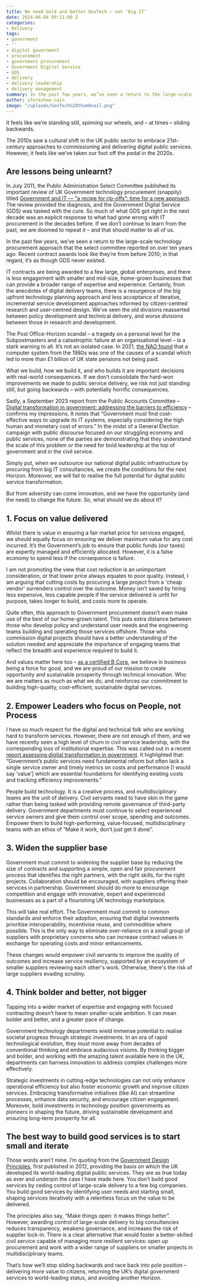 ```yaml
---
title: We need bold and better GovTech – not ‘Big IT’
date: 2024-06-04 09:11:00 Z
categories:
- Delivery
tags:
- government
- ''
- digital government
- procurement
- government procurement
- Government Digital Service
- GDS
- delivery
- delivery leadership
- delivery management
summary: In the past few years, we’ve seen a return to the large-scale technology procurement approach that the Government Digital Service was explicitly set up to tackle. We learned lessons from the past back in 2011 – and if we don't continue to learn from the past, we're doomed to repeat it. As I explain in this blog post, there is a better way forward – one in which we focus on bold and better GovTech, not 'Big IT'.
author: sforeshew-cain
image: "/uploads/GovTech%20thumbnail.png"
---
```


It feels like we’re standing still, spinning our wheels, and – at times – sliding backwards.

The 2010s saw a cultural shift in the UK public sector to embrace 21st-century approaches to commissioning and delivering digital public services. However, it feels like we’ve taken our foot off the pedal in the 2020s.

## Are lessons being unlearnt?

In July 2011, the Public Administration Select Committee published its important review of UK Government technology procurement (snappily) titled [Government and IT — “a recipe for rip-offs”: time for a new approach](https://publications.parliament.uk/pa/cm201012/cmselect/cmpubadm/715/715i.pdf). The review provided the diagnosis, and the Government Digital Service (GDS) was tasked with the cure. So much of what GDS got right in the next decade was an explicit response to what had gone wrong with IT procurement in the decades before. If we don’t continue to learn from the past, we are doomed to repeat it – and that should matter to all of us.

In the past few years, we’ve seen a return to the large-scale technology procurement approach that the select committee reported on over ten years ago. Recent contract awards look like they’re from before 2010; in that regard, it’s as though GDS never existed.

IT contracts are being awarded to a few large, global enterprises, and there is less engagement with smaller and mid-size, home-grown businesses that can provide a broader range of expertise and experience. Certainly, from the anecdotes of digital delivery teams, there is a resurgence of the big upfront technology planning approach and less acceptance of iterative, incremental service development approaches informed by citizen-centred research and user-centred design. We’ve seen the old divisions reasserted between policy development and technical delivery, and worse divisions between those in research and development.

The Post Office-Horizon scandal – a tragedy on a personal level for the Subpostmasters and a catastrophic failure at an organisational level – is a stark warning to all. It’s not an isolated case. In 2021, [the NAO found](https://www.nao.org.uk/reports/investigation-into-underpayment-of-state-pension/) that a computer system from the 1980s was one of the causes of a scandal which led to more than £1 billion of UK state pensions not being paid.

What we build, how we build it, and who builds it are important decisions with real-world consequences. If we don’t consolidate the hard-won improvements we made to public service delivery, we risk not just standing still, but going backwards – with potentially horrific consequences.

Sadly, a September 2023 report from the Public Accounts Committee – [Digital transformation in government: addressing the barriers to efficiency](https://publications.parliament.uk/pa/cm5803/cmselect/cmpubacc/1229/report.html#heading-1) – confirms my impressions. It notes that “Government must find cost-effective ways to upgrade its IT systems, especially considering the high human and monetary cost of errors.” In the midst of a General Election campaign with public discourse focused on our struggling economy and public services, none of the parties are demonstrating that they understand the scale of this problem or the need for bold leadership at the top of government and in the civil service.

Simply put, when we outsource our national digital public infrastructure by procuring from big IT consultancies, we create the conditions for the next Horizon. Moreover, we will fail to realise the full potential for digital public service transformation.

But from adversity can come innovation, and we have the opportunity (and the need) to change the future. So, what should we do about it?

## 1. Focus on value delivered

Whilst there is value in ensuring a fair market price for services engaged, we should equally focus on ensuring we deliver maximum value for any cost incurred. It’s the Government’s job to ensure that public funds (our taxes) are expertly managed and efficiently allocated. However, it is a false economy to spend less if the consequence is failure.

I am not promoting the view that cost reduction is an unimportant consideration, or that lower price always equates to poor quality. Instead, I am arguing that cutting costs by procuring a large project from a 'cheap vendor' surrenders control over the outcome. Money isn’t saved by hiring less expensive, less capable people if the service delivered is unfit for purpose, takes longer to build, and costs more to operate.

Quite often, this approach to Government procurement doesn’t even make use of the best of our home-grown talent. This puts extra distance between those who develop policy and understand user needs and the engineering teams building and operating those services offshore. Those who commission digital projects should have a better understanding of the solution needed and appreciate the importance of engaging teams that reflect the breadth and experience required to build it.

And values matter here too – [as a certified B Corp](https://www.scottlogic.com/news/scott-logic-becomes-certified-b-corp), we believe in business being a force for good, and we are proud of our mission to create opportunity and sustainable prosperity through technical innovation. Who we are matters as much as what we do, and reinforces our commitment to building high-quality, cost-efficient, sustainable digital services.

## 2. Empower Leaders who focus on People, not Process

I have so much respect for the digital and technical folk who are working hard to transform services. However, there are not enough of them, and we have recently seen a high level of churn in civil service leadership, with the corresponding loss of institutional expertise. This was called out in a recent [report assessing digital transformation in government](https://publications.parliament.uk/pa/cm5803/cmselect/cmpubacc/1229/report.html). It highlighted that: “Government’s public services need fundamental reform but often lack a single service owner and timely metrics on costs and performance \[I would say ‘value’\] which are essential foundations for identifying existing costs and tracking efficiency improvements.”

People build technology. It is a creative process, and multidisciplinary teams are the unit of delivery. Civil servants need to have skin in the game rather than being tasked with providing remote governance of third-party delivery. Government departments must continue to select experienced service owners and give them control over scope, spending and outcomes. Empower them to build high-performing, value-focused, multidisciplinary teams with an ethos of “Make it work, don’t just get it done”.

## 3. Widen the supplier base

Government must commit to widening the supplier base by reducing the size of contracts and supporting a simple, open and fair procurement process that identifies the right partners, with the right skills, for the right projects. Collaboration should be encouraged, with suppliers offering their services in partnership. Government should do more to encourage competition and engage with innovative, expert and experienced businesses as a part of a flourishing UK technology marketplace.

This will take real effort. The Government must commit to common standards and enforce their adoption, ensuring that digital investments prioritise interoperability, incentivise reuse, and commoditise where possible. This is the only way to eliminate over-reliance on a small group of suppliers with proprietary concerns who can increase contract values in exchange for operating costs and minor enhancements.

These changes would empower civil servants to improve the quality of outcomes and increase service resiliency, supported by an ecosystem of smaller suppliers reviewing each other's work. Otherwise, there's the risk of large suppliers evading scrutiny.

## 4. Think bolder and better, not bigger

Tapping into a wider market of expertise and engaging with focused contracting doesn’t have to mean smaller-scale ambition. It can mean bolder and better, and a greater pace of change.

Government technology departments wield immense potential to realise societal progress through strategic investments. In an era of rapid technological evolution, they must move away from decades of conventional thinking and embrace audacious visions. By thinking bigger and bolder, and working with the amazing talent available here in the UK, departments can harness innovation to address complex challenges more effectively.

Strategic investments in cutting-edge technologies can not only enhance operational efficiency but also foster economic growth and improve citizen services. Embracing transformative initiatives (like AI) can streamline processes, enhance data security, and encourage citizen engagement. Moreover, bold investments in technology position governments as pioneers in shaping the future, driving sustainable development and ensuring long-term prosperity for all.

## The best way to build good services is to start small and iterate

Those words aren’t mine. I’m quoting from the [Government Design Principles](https://www.gov.uk/guidance/government-design-principles), first published in 2012, providing the basis on which the UK developed its world-leading digital public services. They are as true today as ever and underpin the case I have made here. You don’t build good services by ceding control of large-scale delivery to a few big companies. You build good services by identifying user needs and starting small, shaping services iteratively with a relentless focus on the value to be delivered.

The principles also say, “Make things open: it makes things better”. However, awarding control of large-scale delivery to big consultancies reduces transparency, weakens governance, and increases the risk of supplier lock-in. There is a clear alternative that would foster a better-skilled civil service capable of managing more resilient services: open up procurement and work with a wider range of suppliers on smaller projects in multidisciplinary teams.

That’s how we’ll stop sliding backwards and race back into pole position – delivering more value to citizens, returning the UK’s digital government services to world-leading status, and avoiding another Horizon.